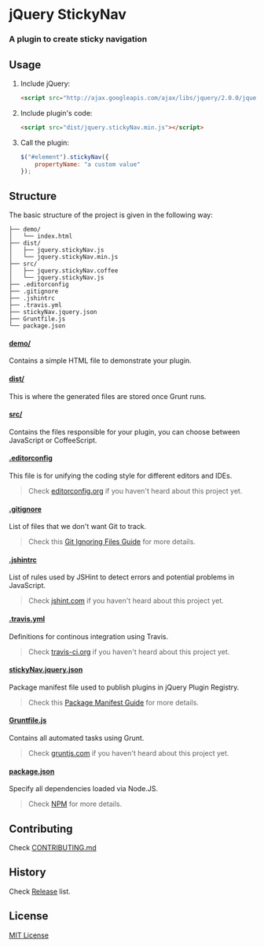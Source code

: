 # jQuery StickyNav

### A plugin to create sticky navigation


## Usage

1. Include jQuery:

	```html
	<script src="http://ajax.googleapis.com/ajax/libs/jquery/2.0.0/jquery.min.js"></script>
	```

2. Include plugin's code:

	```html
	<script src="dist/jquery.stickyNav.min.js"></script>
	```

3. Call the plugin:

	```javascript
	$("#element").stickyNav({
		propertyName: "a custom value"
	});
	```

## Structure

The basic structure of the project is given in the following way:

```
├── demo/
│   └── index.html
├── dist/
│   ├── jquery.stickyNav.js
│   └── jquery.stickyNav.min.js
├── src/
│   ├── jquery.stickyNav.coffee
│   └── jquery.stickyNav.js
├── .editorconfig
├── .gitignore
├── .jshintrc
├── .travis.yml
├── stickyNav.jquery.json
├── Gruntfile.js
└── package.json
```

#### [demo/](https://github.com/jquery-stickyNav/stickyNav/tree/master/demo)

Contains a simple HTML file to demonstrate your plugin.

#### [dist/](https://github.com/jquery-stickyNav/stickyNav/tree/master/dist)

This is where the generated files are stored once Grunt runs.

#### [src/](https://github.com/jquery-stickyNav/stickyNav/tree/master/src)

Contains the files responsible for your plugin, you can choose between JavaScript or CoffeeScript.

#### [.editorconfig](https://github.com/jquery-stickyNav/stickyNav/tree/master/.editorconfig)

This file is for unifying the coding style for different editors and IDEs.

> Check [editorconfig.org](http://editorconfig.org) if you haven't heard about this project yet.

#### [.gitignore](https://github.com/jquery-stickyNav/stickyNav/tree/master/.gitignore)

List of files that we don't want Git to track.

> Check this [Git Ignoring Files Guide](https://help.github.com/articles/ignoring-files) for more details.

#### [.jshintrc](https://github.com/jquery-stickyNav/stickyNav/tree/master/.jshintrc)

List of rules used by JSHint to detect errors and potential problems in JavaScript.

> Check [jshint.com](http://jshint.com/about/) if you haven't heard about this project yet.

#### [.travis.yml](https://github.com/jquery-stickyNav/stickyNav/tree/master/.travis.yml)

Definitions for continous integration using Travis.

> Check [travis-ci.org](http://about.travis-ci.org/) if you haven't heard about this project yet.

#### [stickyNav.jquery.json](https://github.com/jquery-stickyNav/stickyNav/tree/master/stickyNav.jquery.json)

Package manifest file used to publish plugins in jQuery Plugin Registry.

> Check this [Package Manifest Guide](http://plugins.jquery.com/docs/package-manifest/) for more details.

#### [Gruntfile.js](https://github.com/jquery-stickyNav/stickyNav/tree/master/Gruntfile.js)

Contains all automated tasks using Grunt.

> Check [gruntjs.com](http://gruntjs.com) if you haven't heard about this project yet.

#### [package.json](https://github.com/jquery-stickyNav/stickyNav/tree/master/package.json)

Specify all dependencies loaded via Node.JS.

> Check [NPM](https://npmjs.org/doc/json.html) for more details.


## Contributing

Check [CONTRIBUTING.md](https://github.com/jquery-stickyNav/stickyNav/blob/master/CONTRIBUTING.md)

## History

Check [Release](https://github.com/jquery-stickyNav/jquery-stickyNav/releases) list.

## License

[MIT License](http://zenorocha.mit-license.org/)
